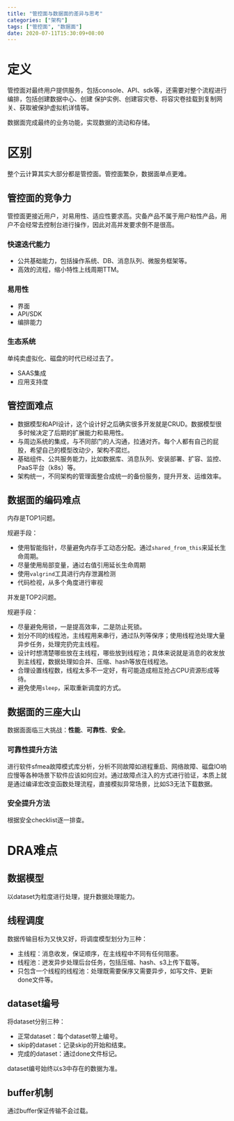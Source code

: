 ```yaml
---
title: "管控面与数据面的差异与思考"
categories: ["架构"]
tags: ["管控面", "数据面"]
date: 2020-07-11T15:30:09+08:00
---
```


# 定义

管控面对最终用户提供服务，包括console、API、sdk等，还需要对整个流程进行编排，包括创建数据中心、创建 保护实例、创建容灾卷、将容灾卷挂载到复制网关、获取被保护虚拟机详情等。

数据面完成最终的业务功能，实现数据的流动和存储。

# 区别

整个云计算其实大部分都是管控面。管控面繁杂，数据面单点更难。

## 管控面的竞争力

管控面更接近用户，对易用性、适应性要求高。灾备产品不属于用户粘性产品，用户不会经常去控制台进行操作，因此对高并发要求倒不是很高。

### 快速迭代能力

- 公共基础能力，包括操作系统、DB、消息队列、微服务框架等。
- 高效的流程，缩小特性上线周期TTM。

### 易用性

- 界面
- API/SDK
- 编排能力

### 生态系统

单纯卖虚拟化、磁盘的时代已经过去了。

- SAAS集成
- 应用支持度

## 管控面难点

- 数据模型和API设计，这个设计好之后确实很多开发就是CRUD。数据模型很多时候决定了后期的扩展能力和易用性。
- 与周边系统的集成，与不同部门的人沟通，拉通对齐。每个人都有自己的屁股，希望自己的模型改动少，架构不腐烂。
- 基础组件、公共服务能力，比如数据库、消息队列、安装部署、扩容、监控、PaaS平台（k8s）等。
- 架构统一，不同架构的管理面整合成统一的备份服务，提升开发、运维效率。

## 数据面的编码难点

内存是TOP1问题。

规避手段：

- 使用智能指针，尽量避免内存手工动态分配。通过`shared_from_this`来延长生命周期。
- 尽量使用局部变量，通过右值引用延长生命周期
- 使用`valgrind`工具进行内存泄漏检测
- 代码检视，从多个角度进行审视

并发是TOP2问题。

规避手段：

- 尽量避免用锁，一是提高效率，二是防止死锁。
- 划分不同的线程池，主线程用来串行，通过队列等保序；使用线程池处理大量异步任务，处理完扔完主线程。
- 设计时想清楚哪些放在主线程，哪些放到线程池；具体来说就是消息的收发放到主线程，数据处理如合并、压缩、hash等放在线程池。
- 合理设置线程数，线程太多不一定好，有可能造成相互抢占CPU资源形成等待。
- 避免使用`sleep`，采取重新调度的方式。

## 数据面的三座大山

数据面面临三大挑战：**性能**、**可靠性**、**安全**。

### 可靠性提升方法

进行软件sfmea故障模式库分析，分析不同故障如进程重启、网络故障、磁盘IO响应慢等各种场景下软件应该如何应对。通过故障点注入的方式进行验证，本质上就是通过编译宏改变函数处理流程，直接模拟异常场景，比如S3无法下载数据。

### 安全提升方法

根据安全checklist逐一排查。

# DRA难点

## 数据模型

以dataset为粒度进行处理，提升数据处理能力。

## 线程调度

数据传输目标为又快又好，将调度模型划分为三种：

- 主线程：消息收发，保证顺序，在主线程中不同有任何阻塞。
- 线程池：迸发异步处理后台任务，包括压缩、hash、s3上传下载等。
- 只包含一个线程的线程池：处理既需要保序又需要异步，如写文件、更新done文件等。

## dataset编号

将dataset分别三种：

- 正常dataset：每个dataset带上编号。
- skip的dataset：记录skip的开始和结束。
- 完成的dataset：通过done文件标记。

dataset编号始终以s3中存在的数据为准。

## buffer机制

通过buffer保证传输不会过载。